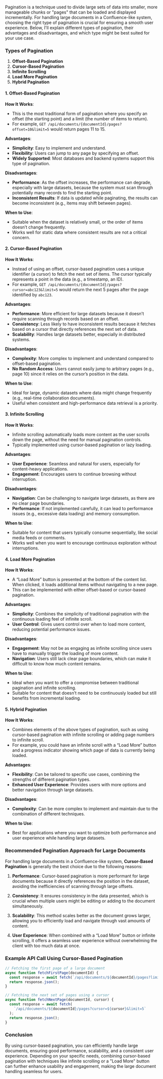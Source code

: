Pagination is a technique used to divide large sets of data into smaller, more manageable chunks or "pages" that can be loaded and displayed incrementally. For handling large documents in a Confluence-like system, choosing the right type of pagination is crucial for ensuring a smooth user experience. Below, I'll explain different types of pagination, their advantages and disadvantages, and which type might be best suited for your use case.

### Types of Pagination

1. **Offset-Based Pagination**
2. **Cursor-Based Pagination**
3. **Infinite Scrolling**
4. **Load More Pagination**
5. **Hybrid Pagination**

#### 1. **Offset-Based Pagination**

**How It Works**:

- This is the most traditional form of pagination where you specify an offset (the starting point) and a limit (the number of items to return).
- For example, `GET /api/documents/{documentId}/pages?offset=10&limit=5` would return pages 11 to 15.

**Advantages**:

- **Simplicity**: Easy to implement and understand.
- **Flexibility**: Users can jump to any page by specifying an offset.
- **Widely Supported**: Most databases and backend systems support this type of pagination.

**Disadvantages**:

- **Performance**: As the offset increases, the performance can degrade, especially with large datasets, because the system must scan through potentially many records to find the starting point.
- **Inconsistent Results**: If data is updated while paginating, the results can become inconsistent (e.g., items may shift between pages).

**When to Use**:

- Suitable when the dataset is relatively small, or the order of items doesn’t change frequently.
- Works well for static data where consistent results are not a critical concern.

#### 2. **Cursor-Based Pagination**

**How It Works**:

- Instead of using an offset, cursor-based pagination uses a unique identifier (a cursor) to fetch the next set of items. The cursor typically represents a point in the data (e.g., a timestamp, an ID).
- For example, `GET /api/documents/{documentId}/pages?cursor=abc123&limit=5` would return the next 5 pages after the page identified by `abc123`.

**Advantages**:

- **Performance**: More efficient for large datasets because it doesn’t require scanning through records based on an offset.
- **Consistency**: Less likely to have inconsistent results because it fetches based on a cursor that directly references the next set of data.
- **Scalability**: Handles large datasets better, especially in distributed systems.

**Disadvantages**:

- **Complexity**: More complex to implement and understand compared to offset-based pagination.
- **No Random Access**: Users cannot easily jump to arbitrary pages (e.g., page 10) since it relies on the cursor’s position in the data.

**When to Use**:

- Ideal for large, dynamic datasets where data might change frequently (e.g., real-time collaboration documents).
- Useful when consistent and high-performance data retrieval is a priority.

#### 3. **Infinite Scrolling**

**How It Works**:

- Infinite scrolling automatically loads more content as the user scrolls down the page, without the need for manual pagination controls.
- Typically implemented using cursor-based pagination or lazy loading.

**Advantages**:

- **User Experience**: Seamless and natural for users, especially for content-heavy applications.
- **Engagement**: Encourages users to continue browsing without interruption.

**Disadvantages**:

- **Navigation**: Can be challenging to navigate large datasets, as there are no clear page boundaries.
- **Performance**: If not implemented carefully, it can lead to performance issues (e.g., excessive data loading) and memory consumption.

**When to Use**:

- Suitable for content that users typically consume sequentially, like social media feeds or comments.
- Works well when you want to encourage continuous exploration without interruptions.

#### 4. **Load More Pagination**

**How It Works**:

- A “Load More” button is presented at the bottom of the content list. When clicked, it loads additional items without navigating to a new page.
- This can be implemented with either offset-based or cursor-based pagination.

**Advantages**:

- **Simplicity**: Combines the simplicity of traditional pagination with the continuous loading feel of infinite scroll.
- **User Control**: Gives users control over when to load more content, reducing potential performance issues.

**Disadvantages**:

- **Engagement**: May not be as engaging as infinite scrolling since users have to manually trigger the loading of more content.
- **Navigation**: Users still lack clear page boundaries, which can make it difficult to know how much content remains.

**When to Use**:

- Ideal when you want to offer a compromise between traditional pagination and infinite scrolling.
- Suitable for content that doesn’t need to be continuously loaded but still benefits from incremental loading.

#### 5. **Hybrid Pagination**

**How It Works**:

- Combines elements of the above types of pagination, such as using cursor-based pagination with infinite scrolling or adding page numbers to infinite scroll.
- For example, you could have an infinite scroll with a “Load More” button and a progress indicator showing which page of data is currently being loaded.

**Advantages**:

- **Flexibility**: Can be tailored to specific use cases, combining the strengths of different pagination types.
- **Enhanced User Experience**: Provides users with more options and better navigation through large datasets.

**Disadvantages**:

- **Complexity**: Can be more complex to implement and maintain due to the combination of different techniques.

**When to Use**:

- Best for applications where you want to optimize both performance and user experience while handling large datasets.

### Recommended Pagination Approach for Large Documents

For handling large documents in a Confluence-like system, **Cursor-Based Pagination** is generally the best choice due to the following reasons:

1. **Performance**: Cursor-based pagination is more performant for large documents because it directly references the position in the dataset, avoiding the inefficiencies of scanning through large offsets.
2. **Consistency**: It ensures consistency in the data presented, which is crucial when multiple users might be editing or adding to the document simultaneously.

3. **Scalability**: This method scales better as the document grows larger, allowing you to efficiently load and navigate through vast amounts of content.

4. **User Experience**: When combined with a “Load More” button or infinite scrolling, it offers a seamless user experience without overwhelming the client with too much data at once.

### Example API Call Using Cursor-Based Pagination

```javascript
// Fetching the first page of a large document
async function fetchFirstPage(documentId) {
  const response = await fetch(`/api/documents/${documentId}/pages?limit=5`);
  return response.json();
}

// Fetching the next set of pages using a cursor
async function fetchNextPage(documentId, cursor) {
  const response = await fetch(
    `/api/documents/${documentId}/pages?cursor=${cursor}&limit=5`
  );
  return response.json();
}
```

### Conclusion

By using cursor-based pagination, you can efficiently handle large documents, ensuring good performance, scalability, and a consistent user experience. Depending on your specific needs, combining cursor-based pagination with techniques like infinite scrolling or a "Load More" button can further enhance usability and engagement, making the large document handling seamless for users.
